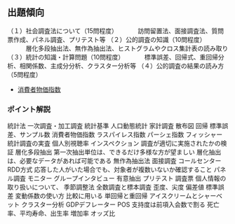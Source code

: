 ## 出題傾向
（１）社会調査法について（15問程度）
　　　訪問留置法、面接調査法、質問票作成、パネル調査、プリテスト等
（２）公的調査の知識（10問程度）
　　　層化多段抽出法、無作為抽出法、ヒストグラムやクロス集計表の読み取り
（３）統計の知識・計算問題（10問程度）
　　　標準誤差、回帰式、重回帰分析、相関係数、主成分分析、クラスター分析等
（４）公的調査の結果の読み方（5問程度）
* [消費者物価指数](http://www.stat.go.jp/data/cpi/4-1.html)

### ポイント解説
  統計法
  一次調査・加工調査
  統計基準
  人口動態統計
  家計調査
    散布図
    回帰
      標準誤差、サンプル数
  消費者物価指数
    ラスパイレス指数
    パーシェ指数
    フィッシャー
  統計調査の実査
  個人別視聴率
  インスペクション
    調査が適切に実施されたかの検証
  層化多段抽出
    第一次抽出単位は、できるだけ多様な方が望ましい
    層化抽出は、必要なデータがあれば可能である
  無作為抽出法
  面接調査
  コールセンター
  RDD方式
    応答した人がいた場合でも、対象者が複数いないか確認すること
  パネル調査
  モニター
  グループインタビュー
    有意抽出
  プリテスト
  調査票
    個人情報の取り扱いについて、
  季節調整法
  全数調査と標本調査
  歪度、尖度
  偏差値
  標準誤差
  変動係数の使い方
    比較に用いる
  単回帰と重回帰
    アイスクリームとシャーベット
  クラスター分析
  GDPデフレーター
  POS
    支持度は前項入会数で割る
  死亡率、平均寿命、出生率
  増加率
  オッズ比